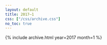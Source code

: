 ```yaml
---
layout: default
title: 2017–1
css: ["/css/archive.css"]
no_toc: true
---
```


{% include archive.html year=2017 month=1 %}
